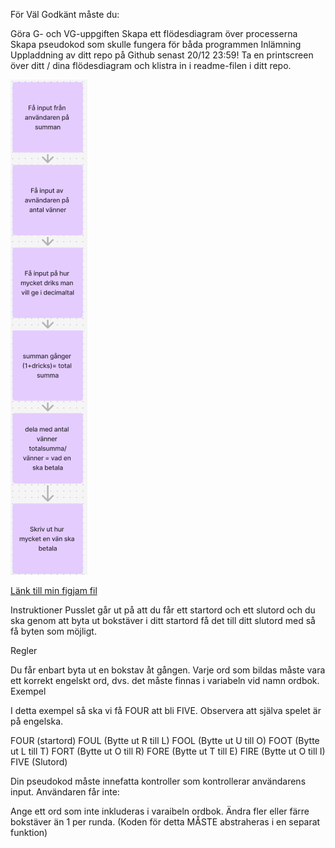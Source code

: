För Väl Godkänt måste du:

Göra G- och VG-uppgiften Skapa ett flödesdiagram över processerna Skapa
pseudokod som skulle fungera för båda programmen Inlämning Uppladdning av ditt
repo på Github senast 20/12 23:59! Ta en printscreen över ditt / dina
flödesdiagram och klistra in i readme-filen i ditt repo.

![Flödeschema för "split teh nota"](image.png)

[Länk till min figjam fil](https://www.figma.com/board/ujRfnkH53ehrhHVuuzfxiG/Untitled?node-id=0-1&p=f&t=UmB6glY0SzidX6w1-0)

Instruktioner Pusslet går ut på att du får ett startord och ett slutord och du
ska genom att byta ut bokstäver i ditt startord få det till ditt slutord med så
få byten som möjligt.

Regler

Du får enbart byta ut en bokstav åt gången. Varje ord som bildas måste vara ett
korrekt engelskt ord, dvs. det måste finnas i variabeln vid namn ordbok. Exempel

I detta exempel så ska vi få FOUR att bli FIVE. Observera att själva spelet är
på engelska.

FOUR (startord) FOUL (Bytte ut R till L) FOOL (Bytte ut U till O) FOOT (Bytte ut
L till T) FORT (Bytte ut O till R) FORE (Bytte ut T till E) FIRE (Bytte ut O
till I) FIVE (Slutord)

Din pseudokod måste innefatta kontroller som kontrollerar användarens input.
Användaren får inte:

Ange ett ord som inte inkluderas i varaibeln ordbok. Ändra fler eller färre
bokstäver än 1 per runda. (Koden för detta MÅSTE abstraheras i en separat
funktion)
